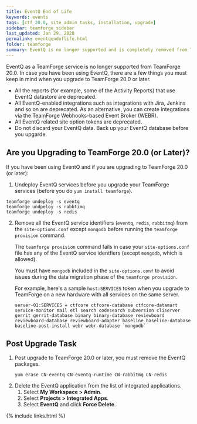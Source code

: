```yaml
---
title: EventQ End of Life 
keywords: events
tags: [ctf_20.0, site_admin_tasks, installation, upgrade]
sidebar: teamforge_sidebar
last_updated: Jan 29, 2020
permalink: eventqendoflife.html
folder: teamforge
summary: EventQ is no longer supported and is completely removed from TeamForge starting from TeamForge 20.0. If you have been using EventQ on your site, you must consider a few things when you upgrade to TeamForge 20.0 or later.
---
```


EventQ as a TeamForge service is no longer supported from TeamForge 20.0. In case you have been using EventQ, there are a few things you must keep in mind when you upgrade to TeamForge 20.0 or later. 

* All the reports (for example, some of the Activity Reports) that use EventQ datastore are deprecated.
* All EventQ-enabled integrations such as integrations with Jira, Jenkins and so on are deprecated. As an alternative, you can create integrations via the TeamForge Webhooks-based Event Broker (WEBR). 
* All EventQ related site option tokens are deprecated.
* Do not discard your EventQ data. Back up your EventQ database before you upgarde.

## Are you Upgrading to TeamForge 20.0 (or Later)?
If you have been using EventQ and if you are upgrading to TeamForge 20.0 (or later):
1. Undeploy EventQ services before you upgrade your TeamForge services (before you do `yum install teamforge`).
<!-- Artifact artf395002 : [Doc]teamforge undeploy eventq,rabbitmq,redis before upgrading -->
   ```shell
   teamforge undeploy -s eventq
   teamforge undpeloy -s rabbtimq
   teamforge undeploy -s redis
   ````
2. Remove all the EventQ service identifiers (`eventq`, `redis`, `rabbitmq`) from the `site-options.conf` except `mongodb` before running the `teamforge provision` command. 
   
   The `teamforge provision` command fails in case your `site-options.conf` file has any of the EventQ service identfiers (except `mongodb`, which is allowed).

   You must have `mongodb` included in the `site-options.conf` to avoid issues during the data migration phase of the `teamforge provision`. 

   For example, here's a sample `host:SERVICES` token when you upgrade to TeamForge on a new hardware with all services on the same server. 

   ```shell
   server-01:SERVICES = ctfcore ctfcore-database ctfcore-datamart service-monitor mail etl search codesearch subversion cliserver gerrit gerrit-database binary binary-database reviewboard reviewboard-database reviewboard-adapter baseline baseline-database baseline-post-install webr webr-database `mongodb`
   ````

## Post Upgrade Task
1. Post upgrade to TeamForge 20.0 or later, you must remove the EventQ packages. 
   ```shell
   yum erase CN-eventq CN-eventq-runtime CN-rabbitmq CN-redis
   ````
2. Delete the EventQ application from the list of integrated applications.
   <!-- Artifact artf394428 : Doc task for artf394427 -->
   1. Select **My Workspace > Admin**.
   2. Select **Projects > Integrated Apps**.
   3. Select **EventQ** and click **Force Delete**. 



{% include links.html %}
